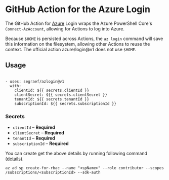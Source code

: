 # GitHub Action for the Azure Login

The GitHub Action for [Azure](https://azure.microsoft.com/) Login wraps the Azure PowerShell Core's `Connect-AzAccount`, allowing for Actions to log into Azure.

Because `$HOME` is persisted across Actions, the `az login` command will save this information on the filesystem, allowing other Actions to reuse the context.
The official action azure/login@v1 does not use `$HOME`.

## Usage

```

- uses: segraef/azlogin@v1
  with:
    clientId: ${{ secrets.clientId }}
    clientSecret: ${{ secrets.clientSecret }}
    tenantId: ${{ secrets.tenantId }}
    subscriptionId: ${{ secrets.subscriptionId }}

```

### Secrets

- `clientId` – **Required**
- `clientSecret` – **Required**
- `tenantId` – **Required**
- `subscriptionId` – **Required**

You can create get the above details by running following command ([details](https://docs.microsoft.com/en-us/cli/azure/ad/sp?view=azure-cli-latest#az-ad-sp-create-for-rbac)).

`az ad sp create-for-rbac --name "<spName>" --role contributor --scopes /subscriptions/<subscriptionId> --sdk-auth`